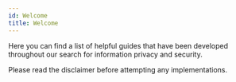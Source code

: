 ```yaml
---
id: Welcome
title: Welcome
---
```


Here you can find a list of helpful guides that have been developed throughout our search for information privacy and security.

Please read the disclaimer before attempting any implementations.
